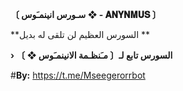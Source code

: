 **〔 سـورس انينمـَوس ❖ - 𝐀𝐍𝐘𝐍𝐌𝐔𝐒 〕**

**السورس العظيم لن تلقى له بديل **

**› السورس تابع لـ〔 مـَنظـمة الانينمـَوس ❖ 〕** 

#**By:** https://t.me/Mseegerorrbot


